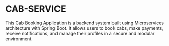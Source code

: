 # CAB-SERVICE
This Cab Booking Application is a backend system built using Microservices architecture with Spring Boot. It allows users to book cabs, make payments, receive notifications, and manage their profiles in a secure and modular environment.
